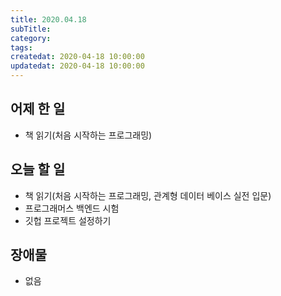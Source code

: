 ```yaml
---
title: 2020.04.18
subTitle:
category:
tags:
createdat: 2020-04-18 10:00:00
updatedat: 2020-04-18 10:00:00
---
```


## 어제 한 일

* 책 읽기(처음 시작하는 프로그래밍)

## 오늘 할 일

* 책 읽기(처음 시작하는 프로그래밍, 관계형 데이터 베이스 실전 입문)
* 프로그래머스 백엔드 시험
* 깃헙 프로젝트 설정하기

## 장애물

* 없음
